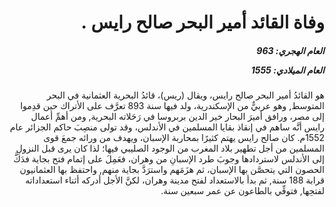 <h1 dir="rtl">وفاة القائد أمير البحر صالح رايس .</h1>

<h5 dir="rtl">العام الهجري:  963

العام الميلادي: 1555

</h5>

<p dir="rtl">هو القائدُ أمير البحر صالح رايس، ويقال (ريس)، قائدُ البحرية العثمانية في البحر المتوسط, وهو عربيٌّ من الإسكندرية، ولد فيها سنة 893 تعرَّف على الأتراك حين قدِموا إلى مصر، ورافق أميرَ البحار خير الدين بربروسا في رَحَلاته البحرية, ومن أهمِّ أعمال رايس أنَّه ساهم في إنقاذ بقايا المسلمين في الأندلس، وقد تولى منصِبَ حاكم الجزائر عام 1552م. كان صالح رايس يهتم كثيرًا بمحاربة الإسبان، ويهدف من ورائه جمعَ قوى المسلمين من أجل تطهير بلاد المغرب من الوجود الصليبي فيها؛ لذا كان يرى قبل النزولِ إلى الأندلس لاستردادها وجوبَ طرد الإسبانِ من وهران، فعَمِلَ على إتمام فتح بجاية فدَكَّ الحصون التي يتحصَّن بها الإسبان، ثم هزَمَهم واسترَدَّ بجاية منهم, واحتفظ بها العثمانيون قرابة 188 سنة, ثم بدأ بالاستعداد لفتح مدينة وهران، لكنَّ الأجل أدركه أثناء استعداداته لفتحِها, فتوفِّي بالطاعون عن عمر سبعين سنة.</p></br>

